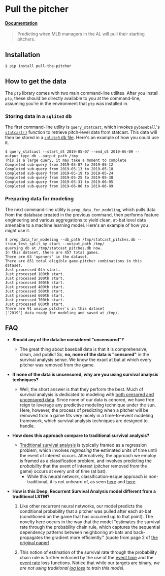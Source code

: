 # Pull the pitcher



#### [Documentation](https://collinprather.github.io/pull_the_pitcher/)

> Predicting when MLB managers in the AL will pull their starting pitchers.

## Installation

```shell
$ pip install pull-the-pitcher
```

## How to get the data

The `ptp` library comes with two main command-line utilites. After you install `ptp`, these should be directly available to you at the command-line, assuming you're in the environment that `ptp` was installed in.

### Storing data in a `sqlite3` db

The first command-line utility is `query_statcast`, which invokes `pybaseball`'s [`statcast()`](https://github.com/jldbc/pybaseball#statcast-pull-advanced-metrics-from-major-league-baseballs-statcast-system) function to retrieve pitch-level data from statcast. This data will then be stored in a [`sqlite3` db file](https://www.sqlite.org/fileformat.html). Here's an example of how you could use it.

```shell
$ query_statcast --start_dt 2019-05-07 --end_dt 2019-06-09 --output_type db --output_path /tmp
This is a large query, it may take a moment to complete
Completed sub-query from 2019-05-07 to 2019-05-12
Completed sub-query from 2019-05-13 to 2019-05-18
Completed sub-query from 2019-05-19 to 2019-05-24
Completed sub-query from 2019-05-25 to 2019-05-30
Completed sub-query from 2019-05-31 to 2019-06-05
Completed sub-query from 2019-06-06 to 2019-06-09
```

### Preparing data for modeling

The next command-line utility is `prep_data_for_modeling`, which pulls data from the database created in the previous command, then performs feature engineering and various aggregations to yield clean, at-bat level data amenable to a machine learning model. Here's an example of how you might use it.

```shell
$ prep_data_for_modeling --db_path /tmp/statcast_pitches.db --train_test_split_by start --output_path /tmp/
querying db at /tmp/statcast_pitches.db now.
In this dataset, there are 457 total games.
There are 63 'openers' in the dataset.
There are 851 total eligible game-pitcher combinations in this dataset.
Just processed 0th start.
Just processed 100th start.
Just processed 200th start.
Just processed 300th start.
Just processed 400th start.
Just processed 500th start.
Just processed 600th start.
Just processed 700th start.
Just processed 800th start.
There are 91 unique pitcher's in this dataset
['2019'] data ready for modeling and saved at /tmp/.
```

## FAQ

* **Should any of the data be considered "uncensored"?**

    - The great thing about baseball data is that it is comprehensive, clean, and public! So, **no, none of the data is "censored"** in the survival analysis sense. We know the exact at bat at which every pitcher was removed from the game.


* **If none of the data is uncensored, why are you using survival analysis techniques?**

    - Well, the short answer is that they perform the best. Much of survival analysis is dedicated to modeling with [both censored and uncensored data](https://square.github.io/pysurvival/intro.html). Since none of our data is cenored, we have free reign to leverage any predictive modeling technique under the sun. Here, however, the process of predicting when a pitcher will be removed from a game fits very nicely in a time-to-event modeling framework, which survival analysis techniques are designed to handle.


* **How does this approach compare to traditional survival analysis?**

    - [Traditional survival analysis](http://www.sthda.com/english/wiki/cox-proportional-hazards-model) is typically framed as a regression problem, which involves _regressing_ the estimated units of time until the event of interest occurs. Alternatively, the approach we employ is framed as a classification problem, and involves predicting the _probability_ that the event of interest (pitcher removed from the game) occurs at every unit of time (at bat). 
        - While this neural network, classification-esque approach is non-traditional, it is not unheard of, as seen [here](https://www.stats.ox.ac.uk/pub/bdr/NNSM.pdf) and [here](http://pcwww.liv.ac.uk/~afgt/eleuteri_lyon07.pdf).
        
        
* **How is this Deep, Recurrent Survival Analysis model different from a traditional LSTM?**
    
    1. Like other recurrent neural networks, our model predicts the conditional probability that a pitcher was pulled after each at-bat (conditioned on the game that has occurred up to that point). The novelty here occurs in the way that the model "estimates the survival rate through the probability chain rule, which captures the sequential dependency patterns between neighboring at-bats and back-propagates the gradient more efficiently." (quote from page 2 of [the original paper](https://arxiv.org/pdf/1809.02403.pdf)).
        
    2. This notion of estimation of the survival rate through the probability chain rule is further enforced by the use of the [event time](https://collinprather.github.io/drsa/functions/#Event-Time-Loss) and the [event rate](https://collinprather.github.io/drsa/functions/#Event-Rate-Loss) loss functions. Notice that while our targets are binary, _we are not using traditional [log loss](http://wiki.fast.ai/index.php/Log_Loss#Binary_Classification) to train this model_.
